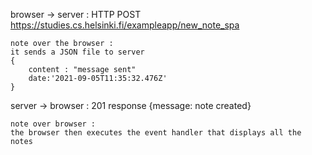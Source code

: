 browser -> server : HTTP POST https://studies.cs.helsinki.fi/exampleapp/new_note_spa

    note over the browser : 
    it sends a JSON file to server 
    {
        content : "message sent"
        date:'2021-09-05T11:35:32.476Z'
    }

server -> browser : 201 response {message: note created}

    note over browser : 
    the browser then executes the event handler that displays all the notes 